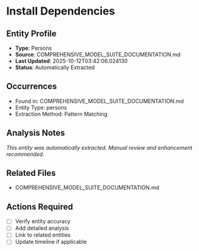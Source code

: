# Install Dependencies

## Entity Profile
- **Type**: Persons
- **Source**: COMPREHENSIVE_MODEL_SUITE_DOCUMENTATION.md
- **Last Updated**: 2025-10-12T03:42:06.024130
- **Status**: Automatically Extracted

## Occurrences
- Found in: COMPREHENSIVE_MODEL_SUITE_DOCUMENTATION.md
- Entity Type: persons
- Extraction Method: Pattern Matching

## Analysis Notes
*This entity was automatically extracted. Manual review and enhancement recommended.*

## Related Files
- COMPREHENSIVE_MODEL_SUITE_DOCUMENTATION.md

## Actions Required
- [ ] Verify entity accuracy
- [ ] Add detailed analysis
- [ ] Link to related entities
- [ ] Update timeline if applicable
